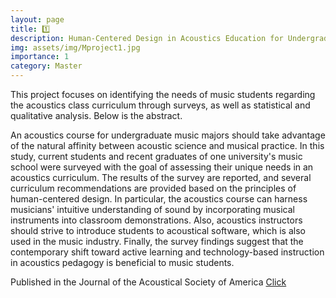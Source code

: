 ```yaml
---
layout: page
title: 1️⃣
description: Human-Centered Design in Acoustics Education for Undergraduate Music Majors [Personal]
img: assets/img/Mproject1.jpg
importance: 1
category: Master
---
```

This project focuses on identifying the needs of music students regarding the acoustics class curriculum through surveys, as well as statistical and qualitative analysis. Below is the abstract.

An acoustics course for undergraduate music majors should take advantage of the natural affinity between acoustic science and musical practice. In this study, current students and recent graduates of one university's music school were surveyed with the goal of assessing their unique needs in an acoustics curriculum. The results of the survey are reported, and several curriculum recommendations are provided based on the principles of human-centered design. In particular, the acoustics course can harness musicians' intuitive understanding of sound by incorporating musical instruments into classroom demonstrations. Also, acoustics instructors should strive to introduce students to acoustical software, which is also used in the music industry. Finally, the survey findings suggest that the contemporary shift toward active learning and technology-based instruction in acoustics pedagogy is beneficial to music students.

Published in the Journal of the Acoustical Society of America [Click](https://pubs.aip.org/asa/jasa/article/151/4/2282/2838162)